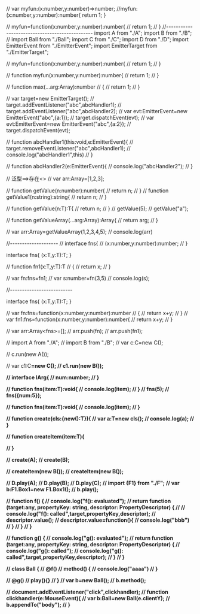 <!-- 这是一个接口(x,y参数)，返回一个number -->
// var myfun:(x:number,y:number)=>number;
//myfun:(x:number,y:number):number{
    return 1;
}
<!-- 上下作用相同-->
// myfun=function(x:number,y:number):number{
//     return 1;
// }
//-----------------------------------------------
import A from "./A";
import B from "./B";
// import Ball from "./Ball";
import C from "./C";
import D from "./D";
import EmitterEvent from "./EmitterEvent";
import EmitterTarget from "./EmitterTarget";

// myfun=function(x:number,y:number):number{
//     return 1;
// }


// function myfun(x:number,y:number):number{
//     return 1;
// }

<!-- ...表示剩余参数 -->
// function max(...arg:Array<number>):number
// {
//     return 1;
// }

// var target=new EmitterTarget();
// target.addEventListener("abc",abcHandler1);
// target.addEventListener("abc",abcHandler2);
// var evt:EmitterEvent=new EmitterEvent("abc",{a:1});
// target.dispatchEvent(evt);
// var evt:EmitterEvent=new EmitterEvent("abc",{a:2});
// target.dispatchEvent(evt);
<!-- this设置成void或者你固定给定的类型 -->
// function abcHandler1(this:void,e:EmitterEvent){
//     target.removeEventListener("abc",abcHandler1);
//     console.log("abcHandler1",this)
// }

// function abcHandler2(e:EmitterEvent){
//     console.log("abcHandler2");
// }


// 泛型==>存在<>
// var arr:Array<number>=[1,2,3];

<!-- 同样的函数带入不同的参数使用泛型 -->
// function getValue(n:number):number{
//     return n;
// }
// function getValue1(n:string):string{
//     return n;
// }

<!-- 给 T 相当于泛型,执行函数时后面带上数据类型 -->
// function getValue<T>(n:T):T{
//     return n;
// }
// getValue<number>(5);
// getValue<string>("a");


// function getValueArray<T>(...arg:Array<T>):Array<T>{
//     return arg;
// }

// var arr:Array<number>=getValueArray<number>(1,2,3,4,5);
// console.log(arr)

//--------------------
// interface fns{
//     (x:number,y:number):number;
// }

interface fns<T>{
    (x:T,y:T):T;
}
<!-- T不可以直接去使用==>上下对应
fn1函数符合fns接口 -->
// function fn1<T>(x:T,y:T):T
// {
//     return x;
// }

// var fn:fns=fn1;
// var s:number=fn<number>(3,5)
// console.log(s);

//--------------------------

interface fns<T>{
    (x:T,y:T):T;
}
<!-- fn，fn1函数符合fns接口 -->
// var fn:fns<number>=function(x:number,y:number):number
// {
//     return x+y;
// }
// var fn1:fns<number>=function(x:number,y:number):number{
//     return x+y;
// }


// var arr:Array<fns<number>>=[];
// arr.push(fn);
// arr.push(fn1);

// import A from "./A";
// import B from "./B";
// var c:C<A>=new C();
<!-- 这里的item就是A类 -->
// c.run(new A());

// var c1:C<B>=new C();
// c1.run(new B());


// interface IArg{
//     num:number;
// }

// function fns<T>(item:T):void{
//     console.log(item);
// }
// fns<number>(5);
// fns<IArg>({num:5});

<!-- 对类型的属性接口进行限制 -->
// function fns<T extends IArg>(item:T):void{
//     console.log(item);
// }
<!-- cls:{new():T} ==>实例化以后的类型是T类型==>给入的是类 -->
// function create<T>(cls:{new():T}){
//     var a:T=new cls();
//     console.log(a);
// }
<!-- 传入实例化对象的方式 -->
// function createItem<T>(item:T){

// }
<!-- 传入的是类名==>实例化类型 -->
// create<A>(A);
// create<B>(B);

<!-- 这里传入的是实例化对象 -->
// createItem<B>(new B());
// createItem<B>(new B());

// D.play(A);
// D.play(B);
// D.play(C);
// import {F1} from "./F";
// var b:F1.Box1=new F1.Box1();
// b.play();


// function f() {
//     console.log("f(): evaluated");
//     return function (target:any, propertyKey: string, descriptor: PropertyDescriptor) {
//         // console.log("f(): called",target,propertyKey,descriptor);
//         descriptor.value();
//         descriptor.value=function(){
//             console.log("bbb")
//         }
//     }
// }

// function g() {
//     console.log("g(): evaluated");
//     return function (target:any, propertyKey: string, descriptor: PropertyDescriptor) {
//         console.log("g(): called");
//         console.log("g(): called",target,propertyKey,descriptor);
//     }
// }

// class Ball {
//     @f()
//     method() {
//         console.log("aaaa")
//     }

//     @g()
//     play(){}
// }
// var b=new Ball();
// b.method();



// document.addEventListener("click",clickhandler);
// function clickhandler(e:MouseEvent){
//     var b:Ball=new Ball(e.clientY);
//     b.appendTo("body");
// }